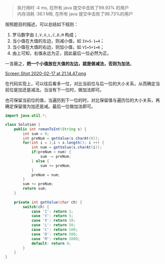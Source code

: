 
> 执行用时 :4 ms, 在所有 java 提交中击败了99.93% 的用户  
> 内存消耗 :36.1 MB, 在所有 java 提交中击败了98.73%的用户  

按照题目的描述，可以总结如下规则：

1. 罗马数字由 `I,V,X,L,C,D,M` 构成；
2. 当小值在大值的左边，则减小值，如 `IV=5-1=4`；
3. 当小值在大值的右边，则加小值，如 `VI=5+1=6`；
4. 由上可知，右值永远为正，因此最后一位必然为正。

一言蔽之，**把一个小值放在大值的左边，就是做减法，否则为加法**。

 [Screen Shot 2020-02-17 at 21.14.47.png](https://pic.leetcode-cn.com/9d092fd44be4a809487a326dd6e9adcdddb1b27b6f5ec02ce60651745ff43528-Screen%20Shot%202020-02-17%20at%2021.14.47.png)


在代码实现上，可以往后看多一位，对比当前位与后一位的大小关系，从而确定当前位是加还是减法。当没有下一位时，做加法即可。

也可保留当前位的值，当遍历到下一位的时，对比保留值与遍历位的大小关系，再确定保留值为加还是减。最后一位做加法即可。

```Java []
import java.util.*;

class Solution {
    public int romanToInt(String s) {
        int sum = 0;
        int preNum = getValue(s.charAt(0));
        for(int i = 1;i < s.length(); i ++) {
            int num = getValue(s.charAt(i));
            if(preNum < num) {
                sum -= preNum;
            } else {
                sum += preNum;
            }
            preNum = num;
        }
        sum += preNum;
        return sum;
    }
    
    private int getValue(char ch) {
        switch(ch) {
            case 'I': return 1;
            case 'V': return 5;
            case 'X': return 10;
            case 'L': return 50;
            case 'C': return 100;
            case 'D': return 500;
            case 'M': return 1000;
            default: return 0;
        }
    }
}
```